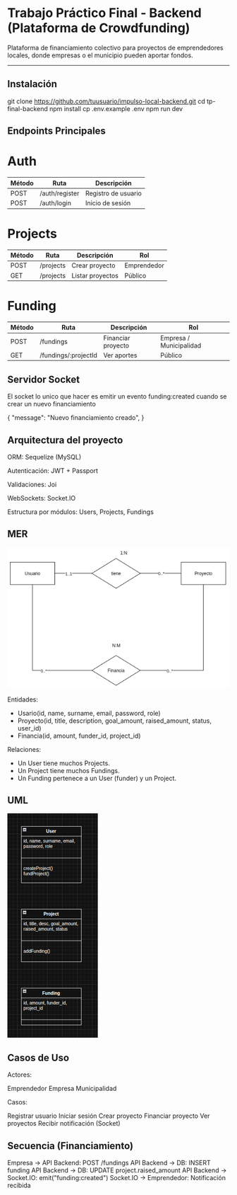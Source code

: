 # Trabajo Práctico Final - Backend (Plataforma de Crowdfunding)

Plataforma de financiamiento colectivo para proyectos de emprendedores locales, donde empresas o el municipio pueden aportar fondos.

---

## Instalación

git clone https://github.com/tuusuario/impulso-local-backend.git
cd tp-final-backend
npm install
cp .env.example .env
npm run dev

## Endpoints Principales

# Auth

| Método | Ruta           | Descripción         |
| ------ | -------------- | ------------------- |
| POST   | /auth/register | Registro de usuario |
| POST   | /auth/login    | Inicio de sesión    |

# Projects

| Método | Ruta      | Descripción      | Rol         |
| ------ | --------- | ---------------- | ----------- |
| POST   | /projects | Crear proyecto   | Emprendedor |
| GET    | /projects | Listar proyectos | Público     |

# Funding

| Método | Ruta                 | Descripción        | Rol                     |
| ------ | -------------------- | ------------------ | ----------------------- |
| POST   | /fundings            | Financiar proyecto | Empresa / Municipalidad |
| GET    | /fundings/:projectId | Ver aportes        | Público                 |

## Servidor Socket

El socket lo unico que hacer es emitir un evento funding:created cuando se crear un nuevo financiamiento

{
"message": "Nuevo financiamiento creado",
}

## Arquitectura del proyecto

ORM: Sequelize (MySQL)

Autenticación: JWT + Passport

Validaciones: Joi

WebSockets: Socket.IO

Estructura por módulos: Users, Projects, Fundings

## MER

![MER](image.png)

Entidades:

- Usario(id, name, surname, email, password, role)
- Proyecto(id, title, description, goal_amount, raised_amount, status, user_id)
- Financia(id, amount, funder_id, project_id)

Relaciones:

- Un User tiene muchos Projects.
- Un Project tiene muchos Fundings.
- Un Funding pertenece a un User (funder) y un Project.

## UML

![UML](image-1.png)

## Casos de Uso

Actores:

Emprendedor
Empresa
Municipalidad

Casos:

Registrar usuario
Iniciar sesión
Crear proyecto
Financiar proyecto
Ver proyectos
Recibir notificación (Socket)

## Secuencia (Financiamiento)

Empresa -> API Backend: POST /fundings
API Backend -> DB: INSERT funding
API Backend -> DB: UPDATE project.raised_amount
API Backend -> Socket.IO: emit("funding:created")
Socket.IO -> Emprendedor: Notificación recibida